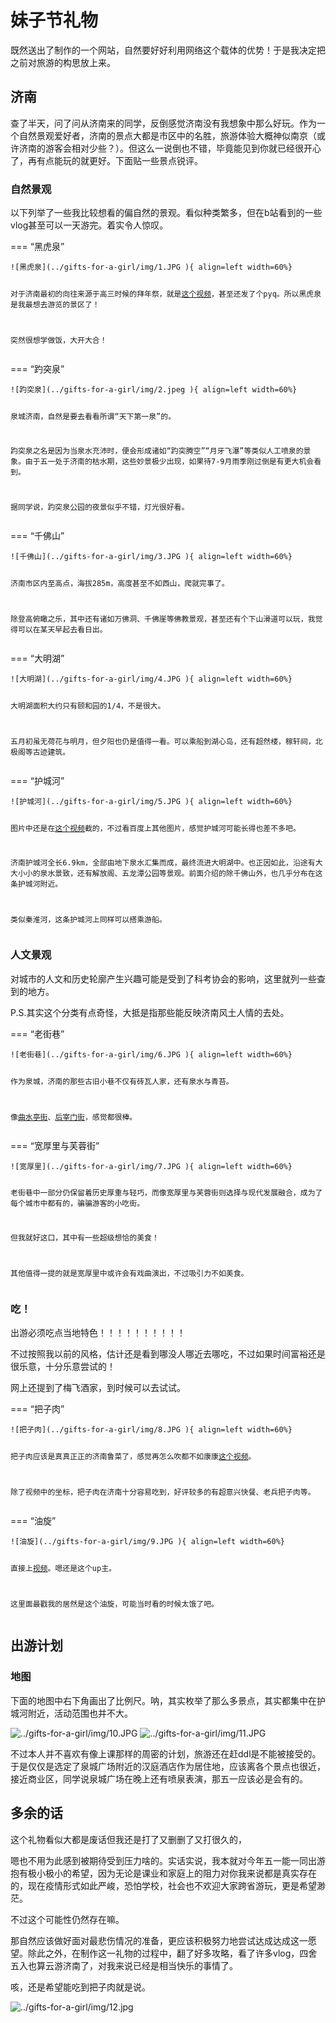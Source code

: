 # 

<h1 id="妹子节礼物">妹子节礼物</h1>
<p>既然送出了制作的一个网站，自然要好好利用网络这个载体的优势！于是我决定把之前对旅游的构思放上来。</p>
<h2 id="济南">济南</h2>
<p>查了半天，问了问从济南来的同学，反倒感觉济南没有我想象中那么好玩。作为一个自然景观爱好者，济南的景点大都是市区中的名胜，旅游体验大概神似南京（或许济南的游客会相对少些？）。但这么一说倒也不错，毕竟能见到你就已经很开心了，再有点能玩的就更好。下面贴一些景点锐评。</p>
<h3 id="自然景观">自然景观</h3>
<p>以下列举了一些我比较想看的偏自然的景观。看似种类繁多，但在b站看到的一些vlog甚至可以一天游完。着实令人惊叹。</p>
<p>=== &ldquo;黑虎泉&rdquo;</p>
<pre><code>![黑虎泉](../gifts-for-a-girl/img/1.JPG ){ align=left width=60%}

对于济南最初的向往来源于高三时候的拜年祭，就是[这个视频](https://www.bilibili.com/BV1KJ411C7ah)，甚至还发了个pyq。所以黑虎泉是我最想去游览的景区了！

突然很想学做饭，大开大合！
</code></pre>
<p>=== &ldquo;趵突泉&rdquo;</p>
<pre><code>![趵突泉](../gifts-for-a-girl/img/2.jpeg ){ align=left width=60%}

泉城济南，自然是要去看看所谓“天下第一泉”的。

趵突泉之名是因为当泉水充沛时，便会形成诸如“趵突腾空”“月牙飞瀑”等类似人工喷泉的景象。由于五一处于济南的枯水期，这些妙景极少出现，如果待7-9月雨季刚过倒是有更大机会看到。

据同学说，趵突泉公园的夜景似乎不错，灯光很好看。
</code></pre>
<p>=== &ldquo;千佛山&rdquo;</p>
<pre><code>![千佛山](../gifts-for-a-girl/img/3.JPG ){ align=left width=60%}

济南市区内至高点，海拔285m，高度甚至不如西山，爬就完事了。

除登高俯瞰之乐，其中还有诸如万佛洞、千佛崖等佛教景观，甚至还有个下山滑道可以玩，我觉得可以在某天早起去看日出。
</code></pre>
<p>=== &ldquo;大明湖&rdquo;</p>
<pre><code>![大明湖](../gifts-for-a-girl/img/4.JPG ){ align=left width=60%}

大明湖面积大约只有颐和园的1/4，不是很大。

五月初虽无荷花与明月，但夕阳也仍是值得一看。可以乘船到湖心岛，还有超然楼，稼轩祠，北极阁等古迹建筑。
</code></pre>
<p>=== &ldquo;护城河&rdquo;</p>
<pre><code>![护城河](../gifts-for-a-girl/img/5.JPG ){ align=left width=60%}

图片中还是在[这个视频](https://www.bilibili.com/BV1KJ411C7ah)截的，不过看百度上其他图片，感觉护城河可能长得也差不多吧。

济南护城河全长6.9km，全部由地下泉水汇集而成，最终流进大明湖中。也正因如此，沿途有大大小小的泉水景致，还有解放阁、五龙潭公园等景观。前面介绍的除千佛山外，也几乎分布在这条护城河附近。

类似秦淮河，这条护城河上同样可以搭乘游船。
</code></pre>
<h3 id="人文景观">人文景观</h3>
<p>对城市的人文和历史轮廓产生兴趣可能是受到了科考协会的影响，这里就列一些查到的地方。</p>
<p>P.S.其实这个分类有点奇怪，大抵是指那些能反映济南风土人情的去处。</p>
<p>=== &ldquo;老街巷&rdquo;</p>
<pre><code>![老街巷](../gifts-for-a-girl/img/6.JPG ){ align=left width=60%}

作为泉城，济南的那些古旧小巷不仅有砖瓦人家，还有泉水与青苔。

像[曲水亭街](https://www.bilibili.com/video/BV11L41147mY)、[后宰门街](https://www.bilibili.com/video/BV1Y4411d7yc)，感觉都很棒。
</code></pre>
<p>=== &ldquo;宽厚里与芙蓉街&rdquo;</p>
<pre><code>![宽厚里](../gifts-for-a-girl/img/7.JPG ){ align=left width=60%}

老街巷中一部分仍保留着历史厚重与轻巧，而像宽厚里与芙蓉街则选择与现代发展融合，成为了每个城市中都有的，骗骗游客的小吃街。

但我就好这口，其中有一些超级想恰的美食！

其他值得一提的就是宽厚里中或许会有戏曲演出，不过吸引力不如美食。
</code></pre>
<h3 id="吃">吃！</h3>
<p>出游必须吃点当地特色！！！！！！！！！！</p>
<p>不过按照我以前的风格，估计还是看到哪没人哪近去哪吃，不过如果时间富裕还是很乐意，十分乐意尝试的！</p>
<p>网上还提到了梅飞酒家，到时候可以去试试。</p>
<p>=== &ldquo;把子肉&rdquo;</p>
<pre><code>![把子肉](../gifts-for-a-girl/img/8.JPG ){ align=left width=60%}

把子肉应该是真真正正的济南鲁菜了，感觉再怎么吹都不如康康[这个视频](https://www.bilibili.com/video/BV1Gy4y147vr)。

除了视频中的坐标，把子肉在济南十分容易吃到，好评较多的有超意兴快餐、老兵把子肉等。
</code></pre>
<p>=== &ldquo;油旋&rdquo;</p>
<pre><code>![油旋](../gifts-for-a-girl/img/9.JPG ){ align=left width=60%}

直接上[视频](https://www.bilibili.com/video/BV12W411V7yu)。嗯还是这个up主。

这里面最戳我的居然是这个油旋，可能当时看的时候太饿了吧。
</code></pre>
<h2 id="出游计划">出游计划</h2>
<h3 id="地图">地图</h3>
<p>下面的地图中右下角画出了比例尺。呐，其实枚举了那么多景点，其实都集中在护城河附近，活动范围也并不大。</p>
<p><img
        class="lazyload"
        src="/huilingliu.github.io/svg/loading.min.svg"
        data-src="../gifts-for-a-girl/img/10.JPG"
        data-srcset="../gifts-for-a-girl/img/10.JPG, ../gifts-for-a-girl/img/10.JPG 1.5x, ../gifts-for-a-girl/img/10.JPG 2x"
        data-sizes="auto"
        alt="../gifts-for-a-girl/img/10.JPG"
        title="地图" />
<img
        class="lazyload"
        src="/huilingliu.github.io/svg/loading.min.svg"
        data-src="../gifts-for-a-girl/img/11.JPG"
        data-srcset="../gifts-for-a-girl/img/11.JPG, ../gifts-for-a-girl/img/11.JPG 1.5x, ../gifts-for-a-girl/img/11.JPG 2x"
        data-sizes="auto"
        alt="../gifts-for-a-girl/img/11.JPG"
        title="地图" /></p>
<p>不过本人并不喜欢有像上课那样的周密的计划，旅游还在赶ddl是不能被接受的。于是仅仅是选定了泉城广场附近的汉庭酒店作为居住地，应该离各个景点也很近，接近商业区，同学说泉城广场在晚上还有喷泉表演，那五一应该必是会有的。</p>
<h2 id="多余的话">多余的话</h2>
<p>这个礼物看似大都是废话但我还是打了又删删了又打很久的，</p>
<p>嗯也不用为此感到被期待受到压力啥的。实话实说，我本就对今年五一能一同出游抱有极小极小的希望，因为无论是课业和家庭上的阻力对你我来说都是真实存在的，现在疫情形式如此严峻，恐怕学校，社会也不欢迎大家跨省游玩，更是希望渺茫。</p>
<p>不过这个可能性仍然存在嘛。</p>
<p>那自然应该做好面对最悲伤情况的准备，更应该积极努力地尝试达成达成这一愿望。除此之外，在制作这一礼物的过程中，翻了好多攻略，看了许多vlog，四舍五入也算云游济南了，对我来说已经是相当快乐的事情了。</p>
<p>咳，还是希望能吃到把子肉就是说。</p>
<p><img
        class="lazyload"
        src="/huilingliu.github.io/svg/loading.min.svg"
        data-src="../gifts-for-a-girl/img/12.jpg"
        data-srcset="../gifts-for-a-girl/img/12.jpg, ../gifts-for-a-girl/img/12.jpg 1.5x, ../gifts-for-a-girl/img/12.jpg 2x"
        data-sizes="auto"
        alt="../gifts-for-a-girl/img/12.jpg"
        title="合照" /></p>

